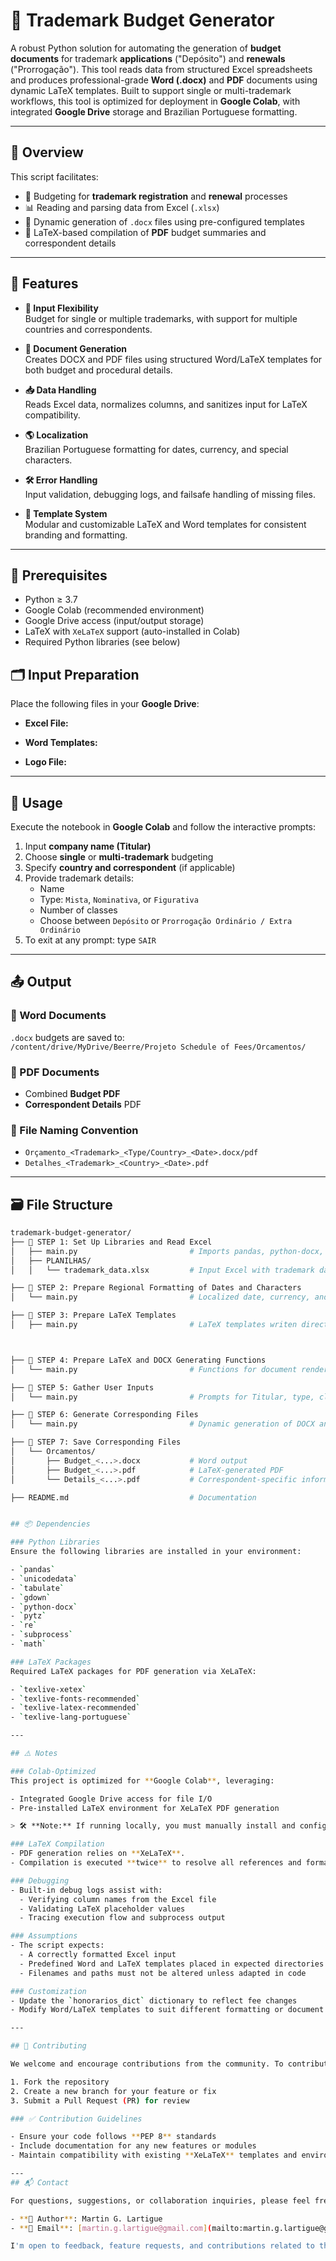 # 🧾 Trademark Budget Generator

A robust Python solution for automating the generation of **budget documents** for trademark **applications** ("Depósito") and **renewals** ("Prorrogação"). This tool reads data from structured Excel spreadsheets and produces professional-grade **Word (.docx)** and **PDF** documents using dynamic LaTeX templates. Built to support single or multi-trademark workflows, this tool is optimized for deployment in **Google Colab**, with integrated **Google Drive** storage and Brazilian Portuguese formatting.

---

## 📌 Overview

This script facilitates:

- 💼 Budgeting for **trademark registration** and **renewal** processes  
- 📊 Reading and parsing data from Excel (`.xlsx`)
- 📝 Dynamic generation of `.docx` files using pre-configured templates
- 📄 LaTeX-based compilation of **PDF** budget summaries and correspondent details

---

## 🚀 Features

- **🔁 Input Flexibility**  
  Budget for single or multiple trademarks, with support for multiple countries and correspondents.

- **📄 Document Generation**  
  Creates DOCX and PDF files using structured Word/LaTeX templates for both budget and procedural details.

- **📥 Data Handling**  
  Reads Excel data, normalizes columns, and sanitizes input for LaTeX compatibility.

- **🌎 Localization**  
  Brazilian Portuguese formatting for dates, currency, and special characters.

- **🛠️ Error Handling**  
  Input validation, debugging logs, and failsafe handling of missing files.

- **🎨 Template System**  
  Modular and customizable LaTeX and Word templates for consistent branding and formatting.

---

## 🧰 Prerequisites

- Python ≥ 3.7  
- Google Colab (recommended environment)  
- Google Drive access (input/output storage)  
- LaTeX with `XeLaTeX` support (auto-installed in Colab)  
- Required Python libraries (see below)

## 🗂️ Input Preparation

Place the following files in your **Google Drive**:

- **Excel File:**  
  

- **Word Templates:**  


- **Logo File:**  


---

## 🧪 Usage

Execute the notebook in **Google Colab** and follow the interactive prompts:

1. Input **company name (Titular)**
2. Choose **single** or **multi-trademark** budgeting
3. Specify **country and correspondent** (if applicable)
4. Provide trademark details:
   - Name
   - Type: `Mista`, `Nominativa`, or `Figurativa`
   - Number of classes
   - Choose between `Depósito` or `Prorrogação Ordinário / Extra Ordinário`
5. To exit at any prompt: type `SAIR`

---

## 📤 Output

### 📄 Word Documents  
`.docx` budgets are saved to:  
`/content/drive/MyDrive/Beerre/Projeto Schedule of Fees/Orcamentos/`

### 📄 PDF Documents  
- Combined **Budget PDF**
- **Correspondent Details** PDF

### 🔖 File Naming Convention  
- `Orçamento_<Trademark>_<Type/Country>_<Date>.docx/pdf`  
- `Detalhes_<Trademark>_<Country>_<Date>.pdf`

---

## 🗃️ File Structure

```bash
trademark-budget-generator/
├── 📁 STEP 1: Set Up Libraries and Read Excel
│   ├── main.py                         # Imports pandas, python-docx, etc.
│   ├── PLANILHAS/
│   │   └── trademark_data.xlsx         # Input Excel with trademark data

├── 📁 STEP 2: Prepare Regional Formatting of Dates and Characters
│   └── main.py                         # Localized date, currency, and LaTeX text sanitization

├── 📁 STEP 3: Prepare LaTeX Templates
│   ├── main.py                         # LaTeX templates writen directly in the code



├── 📁 STEP 4: Prepare LaTeX and DOCX Generating Functions
│   └── main.py                         # Functions for document rendering (.docx/.pdf)

├── 📁 STEP 5: Gather User Inputs
│   └── main.py                         # Prompts for Titular, type, classes, country, etc.

├── 📁 STEP 6: Generate Corresponding Files
│   └── main.py                         # Dynamic generation of DOCX and LaTeX per trademark

├── 📁 STEP 7: Save Corresponding Files
│   └── Orcamentos/
│       ├── Budget_<...>.docx           # Word output
│       ├── Budget_<...>.pdf            # LaTeX-generated PDF
│       └── Details_<...>.pdf           # Correspondent-specific information PDF

├── README.md                           # Documentation


## 📦 Dependencies

### Python Libraries
Ensure the following libraries are installed in your environment:

- `pandas`
- `unicodedata`
- `tabulate`
- `gdown`
- `python-docx`
- `pytz`
- `re`
- `subprocess`
- `math`

### LaTeX Packages
Required LaTeX packages for PDF generation via XeLaTeX:

- `texlive-xetex`
- `texlive-fonts-recommended`
- `texlive-latex-recommended`
- `texlive-lang-portuguese`

---

## ⚠️ Notes

### Colab-Optimized
This project is optimized for **Google Colab**, leveraging:

- Integrated Google Drive access for file I/O
- Pre-installed LaTeX environment for XeLaTeX PDF generation

> 🛠️ **Note:** If running locally, you must manually install and configure LaTeX, and update file paths accordingly.

### LaTeX Compilation
- PDF generation relies on **XeLaTeX**.
- Compilation is executed **twice** to resolve all references and formatting.

### Debugging
- Built-in debug logs assist with:
  - Verifying column names from the Excel file
  - Validating LaTeX placeholder values
  - Tracing execution flow and subprocess output

### Assumptions
- The script expects:
  - A correctly formatted Excel input
  - Predefined Word and LaTeX templates placed in expected directories
  - Filenames and paths must not be altered unless adapted in code

### Customization
- Update the `honorarios_dict` dictionary to reflect fee changes
- Modify Word/LaTeX templates to suit different formatting or document structures

---

## 🤝 Contributing

We welcome and encourage contributions from the community. To contribute:

1. Fork the repository
2. Create a new branch for your feature or fix
3. Submit a Pull Request (PR) for review

### ✅ Contribution Guidelines

- Ensure your code follows **PEP 8** standards
- Include documentation for any new features or modules
- Maintain compatibility with existing **XeLaTeX** templates and environment

---
## 📬 Contact

For questions, suggestions, or collaboration inquiries, please feel free to reach out:

- **👤 Author**: Martin G. Lartigue  
- **📧 Email**: [martin.g.lartigue@gmail.com](mailto:martin.g.lartigue@gmail.com)

I'm open to feedback, feature requests, and contributions related to this project or other automation initiatives in the IP (Intellectual Property) and document generation space.
